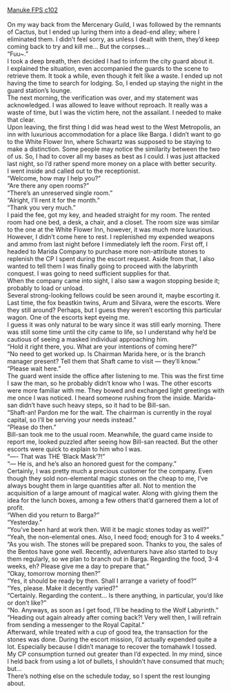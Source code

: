 [Manuke FPS c102](https://ashenfeather.wordpress.com/2020/09/12/fps-102/)
<br/><br/>
On my way back from the Mercenary Guild, I was followed by the remnants of Cactus, but I ended up luring them into a dead-end alley; where I eliminated them. I didn’t feel sorry, as unless I dealt with them, they’d keep coming back to try and kill me… But the corpses… <br/>
“Fuu\~.”<br/>
I took a deep breath, then decided I had to inform the city guard about it. <br/>
I explained the situation, even accompanied the guards to the scene to retrieve them. It took a while, even though it felt like a waste. I ended up not having the time to search for lodging. So, I ended up staying the night in the guard station’s lounge. <br/>
The next morning, the verification was over, and my statement was acknowledged. I was allowed to leave without reproach. It really was a waste of time, but I was the victim here, not the assailant. I needed to make that clear. <br/>
Upon leaving, the first thing I did was head west to the West Metropolis, an inn with luxurious accommodation for a place like Barga. I didn’t want to go to the White Flower Inn, where Schwartz was supposed to be staying to make a distinction. Some people may notice the similarity between the two of us. So, I had to cover all my bases as best as I could. I was just attacked last night, so I’d rather spend more money on a place with better security. <br/>
I went inside and called out to the receptionist. <br/>
“Welcome, how may I help you?”<br/>
“Are there any open rooms?”<br/>
“There’s an unreserved single room.”<br/>
“Alright, I’ll rent it for the month.”<br/>
“Thank you very much.”<br/>
I paid the fee, got my key, and headed straight for my room. The rented room had one bed, a desk, a chair, and a closet. The room size was similar to the one at the White Flower Inn, however, it was much more luxurious. <br/>
However, I didn’t come here to rest. I replenished my expended weapons and ammo from last night before I immediately left the room. First off, I headed to Marida Company to purchase more non-attribute stones to replenish the CP I spent during the escort request. Aside from that, I also wanted to tell them I was finally going to proceed with the labyrinth conquest. I was going to need sufficient supplies for that.<br/>
When the company came into sight, I also saw a wagon stopping beside it; probably to load or unload. <br/>
Several strong-looking fellows could be seen around it, maybe escorting it. Last time, the fox beastkin twins, Arum and Silvara, were the escorts. Were they still around? Perhaps, but I guess they weren’t escorting this particular wagon. One of the escorts kept eyeing me. <br/>
I guess it was only natural to be wary since it was still early morning. There was still some time until the city came to life, so I understand why he’d be cautious of seeing a masked individual approaching him.<br/>
“Hold it right there, you. What are your intentions of coming here?”<br/>
“No need to get worked up. Is Chairman Marida here, or is the branch manager present? Tell them that Shaft came to visit — they’ll know.”<br/>
“Please wait here.”<br/>
The guard went inside the office after listening to me. This was the first time I saw the man, so he probably didn’t know who I was. The other escorts were more familiar with me. They bowed and exchanged light greetings with me once I was noticed. I heard someone rushing from the inside. Marida-san didn’t have such heavy steps, so it had to be Bill-san.<br/>
“Shaft-an! Pardon me for the wait. The chairman is currently in the royal capital, so I’ll be serving your needs instead.”<br/>
“Please do then.”<br/>
Bill-san took me to the usual room. Meanwhile, the guard came inside to report me, looked puzzled after seeing how Bill-san reacted. But the other escorts were quick to explain to him who I was.<br/>
“—- That was THE ‘Black Mask’?!”<br/>
“— He is, and he’s also an honored guest for the company.”<br/>
Certainly, I was pretty much a precious customer for the company. Even though they sold non-elemental magic stones on the cheap to me, I’ve always bought them in large quantities after all. Not to mention the acquisition of a large amount of magical water. Along with giving them the idea for the lunch boxes, among a few others that’d garnered them a lot of profit. <br/>
“When did you return to Barga?”<br/>
“Yesterday.”<br/>
“You’ve been hard at work then. Will it be magic stones today as well?”<br/>
“Yeah, the non-elemental ones. Also, I need food; enough for 3 to 4 weeks.”<br/>
“As you wish. The stones will be prepared soon. Thanks to you, the sales of the Bentos have gone well. Recently, adventurers have also started to buy them regularly, so we plan to branch out in Barga. Regarding the food, 3-4 weeks, eh? Please give me a day to prepare that.”<br/>
“Okay, tomorrow morning then?”<br/>
“Yes, it should be ready by then. Shall I arrange a variety of food?”<br/>
“Yes, please. Make it decently varied?”<br/>
“Certainly. Regarding the content… Is there anything, in particular, you’d like or don’t like?”<br/>
“No. Anyways, as soon as I get food, I’ll be heading to the Wolf Labyrinth.”<br/>
“Heading out again already after coming back?! Very well then, I will refrain from sending a messenger to the Royal Capital.”<br/>
Afterward, while treated with a cup of good tea, the transaction for the stones was done. During the escort mission, I’d actually expended quite a lot. Especially because I didn’t manage to recover the tomahawk I tossed. My CP consumption turned out greater than I’d expected. In my mind, since I held back from using a lot of bullets, I shouldn’t have consumed that much; but…<br/>
There’s nothing else on the schedule today, so I spent the rest lounging about.<br/>
 